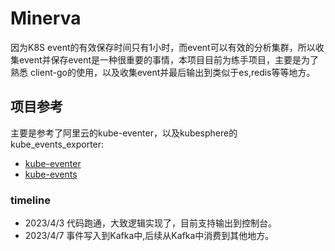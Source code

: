 # Minerva

因为K8S event的有效保存时间只有1小时，而event可以有效的分析集群，所以收集event并保存event是一种很重要的事情，本项目目前为练手项目，主要是为了熟悉
client-go的使用，以及收集event并最后输出到类似于es,redis等等地方。

## 项目参考
主要是参考了阿里云的kube-eventer，以及kubesphere的kube_events_exporter:
+ [kube-eventer](https://github.com/AliyunContainerService/kube-eventer)
+ [kube-events](https://github.com/kubesphere/kube-events/)

### timeline
+ 2023/4/3 代码跑通，大致逻辑实现了，目前支持输出到控制台。
+ 2023/4/7 事件写入到Kafka中,后续从Kafka中消费到其他地方。